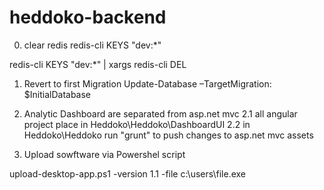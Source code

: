 # heddoko-backend

0. clear redis
redis-cli KEYS "dev:*"

redis-cli KEYS "dev:*" | xargs redis-cli DEL

1. Revert to first Migration
Update-Database –TargetMigration: $InitialDatabase

2. Analytic Dashboard are separated from asp.net mvc
2.1 all angular project place in Heddoko\Heddoko\DashboardUI
2.2 in Heddoko\Heddoko run "grunt" to push changes to asp.net mvc assets


3. Upload sowftware via Powershel script

upload-desktop-app.ps1 -version 1.1 -file c:\users\file.exe